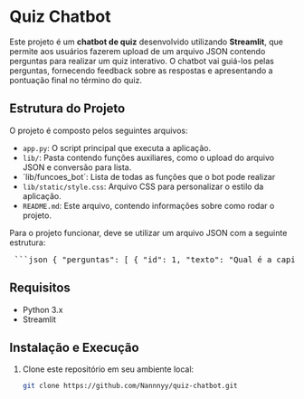 # Quiz Chatbot

Este projeto é um **chatbot de quiz** desenvolvido utilizando **Streamlit**, que permite aos usuários fazerem upload de um arquivo JSON contendo perguntas para realizar um quiz interativo. O chatbot vai guiá-los pelas perguntas, fornecendo feedback sobre as respostas e apresentando a pontuação final no término do quiz.

## Estrutura do Projeto

O projeto é composto pelos seguintes arquivos:

- `app.py`: O script principal que executa a aplicação.
- `lib/`: Pasta contendo funções auxiliares, como o upload do arquivo JSON e conversão para lista.
- ´lib/funcoes_bot`: Lista de todas as funções que o bot pode realizar
- `lib/static/style.css`: Arquivo CSS para personalizar o estilo da aplicação.
- `README.md`: Este arquivo, contendo informações sobre como rodar o projeto.

Para o projeto funcionar, deve se utilizar um arquivo JSON com a seguinte estrutura:

<pre> ```json { "perguntas": [ { "id": 1, "texto": "Qual é a capital da França?", "tipo": "aberta", "resposta_correta": "Paris" }, { "id": 2, "texto": "Quem pintou a 'Mona Lisa'?", "tipo": "aberta", "resposta_correta": "Leonardo Da Vinci" }, { "id": 3, "texto": "Em que ano o homem pisou na Lua pela primeira vez?", "tipo": "aberta", "resposta_correta": "1969" }, { "id": 4, "texto": "Qual é o resultado de 3 + 2?", "tipo": "aberta", "resposta_correta": "5" }, { "id": 5, "texto": "Java é uma linguagem de programação.", "tipo": "verdadeiro_falso", "resposta_correta": "verdadeiro" }, { "id": 6, "texto": "Qual é a maior cidade do Brasil?", "tipo": "multipla_escolha", "opcoes": ["São Paulo", "Rio de Janeiro", "Belo Horizonte", "Brasília"], "resposta_correta": "São Paulo" } ] } ``` </pre>

## Requisitos

- Python 3.x
- Streamlit

## Instalação e Execução

1. Clone este repositório em seu ambiente local:

   ```bash
   git clone https://github.com/Nannnyy/quiz-chatbot.git
